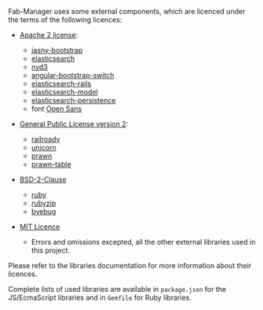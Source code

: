 
Fab-Manager uses some external components, which are licenced under the
terms of the following licences:

- [Apache 2 license](http://www.apache.org/licenses/LICENSE-2.0):
  - [jasny-bootstrap](https://github.com/jasny/bootstrap/)
  - [elasticsearch](https://github.com/elasticsearch/bower-elasticsearch-js)
  - [nvd3](https://github.com/novus/nvd3)
  - [angular-bootstrap-switch](https://github.com/frapontillo/angular-bootstrap-switch)
  - [elasticsearch-rails](https://github.com/elastic/elasticsearch-rails)
  - [elasticsearch-model](https://github.com/elastic/elasticsearch-rails/tree/master/elasticsearch-model)
  - [elasticsearch-persistence](https://github.com/elastic/elasticsearch-rails/tree/master/elasticsearch-persistence)
  - font [Open Sans](http://www.fontsquirrel.com/fonts/open-sans)

- [General Public License version 2](http://www.gnu.org/licenses/old-licenses/gpl-2.0-faq.en.html):
  - [railroady](https://github.com/preston/railroady)
  - [unicorn](https://github.com/defunkt/unicorn)
  - [prawn](https://github.com/prawnpdf/prawn)
  - [prawn-table](https://github.com/prawnpdf/prawn-table)

- [BSD-2-Clause](https://opensource.org/licenses/BSD-2-Clause)
  - [ruby](https://www.ruby-lang.org)
  - [rubyzip](https://github.com/rubyzip/rubyzip)
  - [byebug](https://github.com/deivid-rodriguez/byebug)

- [MIT Licence](https://opensource.org/licenses/MIT)
  - Errors and omissions excepted, all the other external libraries used 
    in this project.

Please refer to the libraries documentation for more information about
their licences.

Complete lists of used libraries are available in `package.json` for the
JS/EcmaScript libraries and in `Gemfile` for Ruby libraries.
